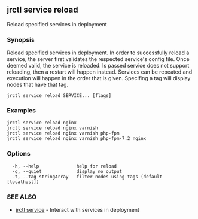 ## jrctl service reload

Reload specified services in deployment

### Synopsis

Reload specified services in deployment. In order to successfully reload a
service, the server first validates the respected service's config file. Once
deemed valid, the service is reloaded. Is passed service does not support
reloading, then a restart will happen instead. Services can be repeated and
execution will happen in the order that is given. Specifing a tag will display
nodes that have that tag.

```
jrctl service reload SERVICE... [flags]
```

### Examples

```
jrctl service reload nginx
jrctl service reload nginx varnish
jrctl service reload nginx varnish php-fpm
jrctl service reload nginx varnish php-fpm-7.2 nginx
```

### Options

```
  -h, --help              help for reload
  -q, --quiet             display no output
  -t, --tag stringArray   filter nodes using tags (default [localhost])
```

### SEE ALSO

* [jrctl service](jrctl_service.md)	 - Interact with services in deployment

